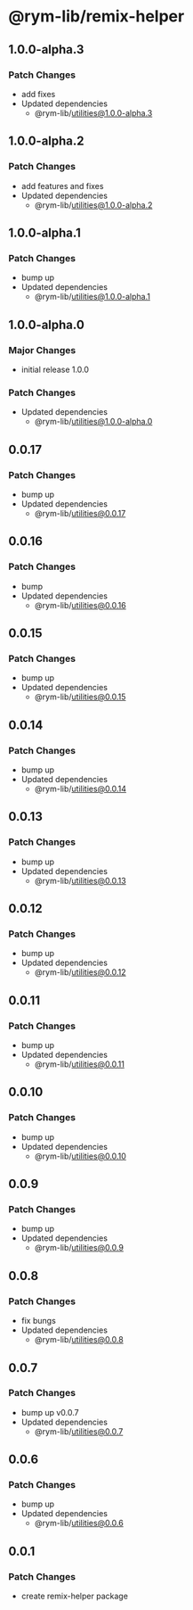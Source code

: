 # @rym-lib/remix-helper

## 1.0.0-alpha.3

### Patch Changes

- add fixes
- Updated dependencies
  - @rym-lib/utilities@1.0.0-alpha.3

## 1.0.0-alpha.2

### Patch Changes

- add features and fixes
- Updated dependencies
  - @rym-lib/utilities@1.0.0-alpha.2

## 1.0.0-alpha.1

### Patch Changes

- bump up
- Updated dependencies
  - @rym-lib/utilities@1.0.0-alpha.1

## 1.0.0-alpha.0

### Major Changes

- initial release 1.0.0

### Patch Changes

- Updated dependencies
  - @rym-lib/utilities@1.0.0-alpha.0

## 0.0.17

### Patch Changes

- bump up
- Updated dependencies
  - @rym-lib/utilities@0.0.17

## 0.0.16

### Patch Changes

- bump
- Updated dependencies
  - @rym-lib/utilities@0.0.16

## 0.0.15

### Patch Changes

- bump up
- Updated dependencies
  - @rym-lib/utilities@0.0.15

## 0.0.14

### Patch Changes

- bump up
- Updated dependencies
  - @rym-lib/utilities@0.0.14

## 0.0.13

### Patch Changes

- bump up
- Updated dependencies
  - @rym-lib/utilities@0.0.13

## 0.0.12

### Patch Changes

- bump up
- Updated dependencies
  - @rym-lib/utilities@0.0.12

## 0.0.11

### Patch Changes

- bump up
- Updated dependencies
  - @rym-lib/utilities@0.0.11

## 0.0.10

### Patch Changes

- bump up
- Updated dependencies
  - @rym-lib/utilities@0.0.10

## 0.0.9

### Patch Changes

- bump up
- Updated dependencies
  - @rym-lib/utilities@0.0.9

## 0.0.8

### Patch Changes

- fix bungs
- Updated dependencies
  - @rym-lib/utilities@0.0.8

## 0.0.7

### Patch Changes

- bump up v0.0.7
- Updated dependencies
  - @rym-lib/utilities@0.0.7

## 0.0.6

### Patch Changes

- bump up
- Updated dependencies
  - @rym-lib/utilities@0.0.6

## 0.0.1

### Patch Changes

- create remix-helper package
